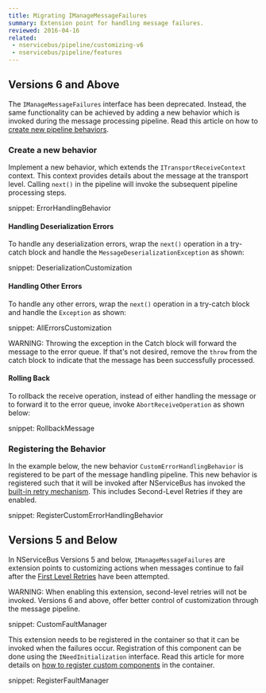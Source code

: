 ```yaml
---
title: Migrating IManageMessageFailures
summary: Extension point for handling message failures.
reviewed: 2016-04-16
related:
 - nservicebus/pipeline/customizing-v6
 - nservicebus/pipeline/features
---
```



## Versions 6 and Above

The `IManageMessageFailures` interface has been deprecated. Instead, the same functionality can be achieved by adding a new behavior which is invoked during the message processing pipeline. Read this article on how to [create new pipeline behaviors](/nservicebus/pipeline/customizing-v6.md).


### Create a new behavior

Implement a new behavior, which extends the `ITransportReceiveContext` context. This context provides details about the message at the transport level. Calling `next()` in the pipeline will invoke the subsequent pipeline processing steps.

snippet: ErrorHandlingBehavior


#### Handling Deserialization Errors

To handle any deserialization errors, wrap the `next()` operation in a try-catch block and handle the `MessageDeserializationException` as shown:

snippet: DeserializationCustomization


#### Handling Other Errors

To handle any other errors, wrap the `next()` operation in a try-catch block and handle the `Exception` as shown:

snippet: AllErrorsCustomization

WARNING: Throwing the exception in the Catch block will forward the message to the error queue. If that's not desired, remove the `throw` from the catch block to indicate that the message has been successfully processed.


#### Rolling Back

To rollback the receive operation, instead of either handling the message or to forward it to the error queue, invoke `AbortReceiveOperation` as shown below:

snippet: RollbackMessage


### Registering the Behavior

In the example below, the new behavior `CustomErrorHandlingBehavior` is registered to be part of the message handling pipeline. This new behavior is registered such that it will be invoked after NServiceBus has invoked the [built-in retry mechanism](/nservicebus/errors/automatic-retries.md). This includes Second-Level Retries if they are enabled.

snippet: RegisterCustomErrorHandlingBehavior


## Versions 5 and Below

In NServiceBus Versions 5 and below, `IManageMessageFailures` are extension points to customizing actions when messages continue to fail after the [First Level Retries](/nservicebus/errors/automatic-retries.md) have been attempted.

WARNING: When enabling this extension, second-level retries will not be invoked. Versions 6 and above, offer better control of customization through the message pipeline.

snippet: CustomFaultManager

This extension needs to be registered in the container so that it can be invoked when the failures occur. Registration of this component can be done using the `INeedInitialization` interface. Read this article for more details on [how to register custom components](/nservicebus/containers/child-containers.md) in the container.

snippet: RegisterFaultManager